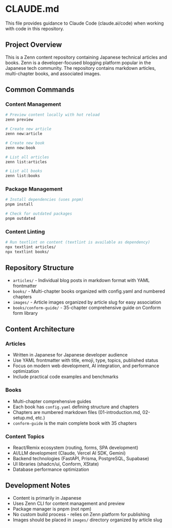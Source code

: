 # CLAUDE.md

This file provides guidance to Claude Code (claude.ai/code) when working with code in this repository.

## Project Overview

This is a Zenn content repository containing Japanese technical articles and books. Zenn is a developer-focused blogging platform popular in the Japanese tech community. The repository contains markdown articles, multi-chapter books, and associated images.

## Common Commands

### Content Management
```bash
# Preview content locally with hot reload
zenn preview

# Create new article
zenn new:article

# Create new book
zenn new:book

# List all articles
zenn list:articles

# List all books  
zenn list:books
```

### Package Management
```bash
# Install dependencies (uses pnpm)
pnpm install

# Check for outdated packages
pnpm outdated
```

### Content Linting
```bash
# Run textlint on content (textlint is available as dependency)
npx textlint articles/
npx textlint books/
```

## Repository Structure

- `articles/` - Individual blog posts in markdown format with YAML frontmatter
- `books/` - Multi-chapter books organized with config.yaml and numbered chapters
- `images/` - Article images organized by article slug for easy association
- `books/conform-guide/` - 35-chapter comprehensive guide on Conform form library

## Content Architecture

### Articles
- Written in Japanese for Japanese developer audience
- Use YAML frontmatter with title, emoji, type, topics, published status
- Focus on modern web development, AI integration, and performance optimization
- Include practical code examples and benchmarks

### Books
- Multi-chapter comprehensive guides
- Each book has `config.yaml` defining structure and chapters
- Chapters are numbered markdown files (01-introduction.md, 02-setup.md, etc.)
- `conform-guide` is the main complete book with 35 chapters

### Content Topics
- React/Remix ecosystem (routing, forms, SPA development)
- AI/LLM development (Claude, Vercel AI SDK, Gemini)
- Backend technologies (FastAPI, Prisma, PostgreSQL, Supabase)
- UI libraries (shadcn/ui, Conform, XState)
- Database performance optimization

## Development Notes

- Content is primarily in Japanese
- Uses Zenn CLI for content management and preview
- Package manager is pnpm (not npm)
- No custom build process - relies on Zenn platform for publishing
- Images should be placed in `images/` directory organized by article slug